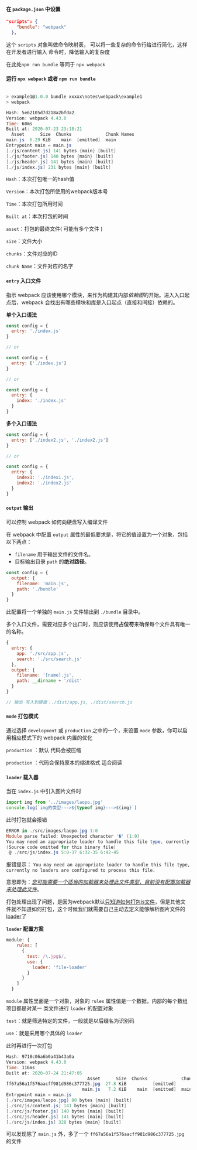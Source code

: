 #### 在 `package.json` 中设置

```json
"scripts": {
    "bundle": "webpack"
  },
```

这个 `scripts` 对象叫做命令映射表， 可以将一些复杂的命令行给进行简化，这样在开发者进行输入 命令时，降低输入的复杂度

在此处`npm run bundle` 等同于 `npx webpack`

#### 运行 `npx webpack` 或者 `npm run bundle` 

```powershell

> example1@1.0.0 bundle xxxxx\notes\webpack\example1
> webpack

Hash: 5e62105d7d218a2bfda2
Version: webpack 4.43.0
Time: 60ms
Built at: 2020-07-23 23:18:21
  Asset      Size  Chunks             Chunk Names
main.js  6.29 KiB    main  [emitted]  main
Entrypoint main = main.js
[./js/content.js] 141 bytes {main} [built]
[./js/footer.js] 140 bytes {main} [built]
[./js/header.js] 141 bytes {main} [built]
[./js/index.js] 231 bytes {main} [built]
```

`Hash`：本次打包唯一的hash值

`Version`：本次打包所使用的webpack版本号

`Time`：本次打包所用时间

`Built at`：本次打包的时间

`asset`：打包的最终文件( 可能有多个文件 )

`size`：文件大小

`chunks`：文件对应的ID

`chunk Name`：文件对应的名字

#### `entry` 入口文件

指示 webpack 应该使用哪个模块，来作为构建其内部*依赖图*的开始。进入入口起点后，webpack 会找出有哪些模块和库是入口起点（直接和间接）依赖的。

**单个入口语法**

```js
const config = {
  entry: './index.js'
}

// or

const config = {
  entry: ['./index.js']
}

// or

const config = {
  entry: {
    index: './index.js'
  }
}
```

**多个入口语法**

```js
const config = {
  entry: ['./index2.js', './index2.js']
}

// or

const config = {
  entry: {
    index1: './index1.js',
    index2: './index2.js'
  }
}
```

#### `output` 输出

可以控制 webpack 如何向硬盘写入编译文件

在 webpack 中配置 `output` 属性的最低要求是，将它的值设置为一个对象，包括以下两点：

- `filename` 用于输出文件的文件名。
- 目标输出目录 `path` 的**绝对路径**。

```js
const config = {
  output: {
    filename: 'main.js',
    path: './bundle'
  }
}
```

此配置将一个单独的 `main.js` 文件输出到 `./bundle` 目录中。

多个入口文件，需要对应多个出口时，则应该使用**占位符**来确保每个文件具有唯一的名称。

```js
{
  entry: {
    app: './src/app.js',
    search: './src/search.js'
  },
  output: {
    filename: '[name].js',
    path: __dirname + '/dist'
  }
}

// 输出 写入到硬盘：./dist/app.js, ./dist/search.js
```

#### `mode` 打包模式

通过选择 `development` 或 `production` 之中的一个，来设置 `mode` 参数，你可以启用相应模式下的 webpack 内置的优化

`production` ：默认 代码会被压缩

`production` ：代码会保持原本的缩进格式 适合阅读

#### `loader` 载入器

当在 `index.js` 中引入图片文件时

```js
import img from '../images/laopo.jpg'
console.log(`img的类型--->${typeof img}--->${img}`)
```

此时打包就会报错

```powershell
ERROR in ./src/images/laopo.jpg 1:0
Module parse failed: Unexpected character '�' (1:0)
You may need an appropriate loader to handle this file type, currently no loaders are configured to process this file. See https://webpack.js.org/concepts#loaders
(Source code omitted for this binary file)
 @ ./src/js/index.js 5:0-37 6:32-35 6:42-45
```

报错提示： `You may need an appropriate loader to handle this file type, currently no loaders are configured to process this file.`

意思即为：*<u>您可能需要一个适当的加载器来处理此文件类型，目前没有配置加载器来处理此文件</u>*。

打包处理出现了问题，是因为webpack默认<u>只知道如何打包js文件</u>，但是其他文件就不知道如何打包，这个时候我们就需要自己主动去定义能够解析图片文件的<u>loader</u>了

**`loader` 配置方案**

```js
module: {
    rules: [
      {
        test: /\.jpg$/,
        use: {
          loader: 'file-loader'
        }
      }
    ]
  }
```

`module` 属性里面是一个对象，对象的 `rules` 属性值是一个数据，内部的每个数组项目都是对某一 类文件进行 `loader` 的配置对象

`test`：就是筛选特定的文件，一般就是以后缀名为识别码

`use`：就是采用哪个具体的 `loader`

此时再进行一次打包

```powershell
Hash: 9718c06a6b0a41b43a0a
Version: webpack 4.43.0
Time: 116ms
Built at: 2020-07-24 21:47:05
                               Asset      Size  Chunks             Chunk Names
ff67a56a1f576aacff981d986c377725.jpg  27.8 KiB          [emitted]
                             main.js   7.2 KiB    main  [emitted]  main
Entrypoint main = main.js
[./src/images/laopo.jpg] 80 bytes {main} [built]
[./src/js/content.js] 141 bytes {main} [built]
[./src/js/footer.js] 140 bytes {main} [built]
[./src/js/header.js] 141 bytes {main} [built]
[./src/js/index.js] 328 bytes {main} [built]
```

可以发现除了 `main.js` 外，多了一个 `ff67a56a1f576aacff981d986c377725.jpg` 的文件